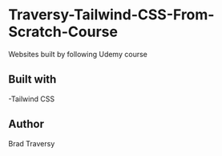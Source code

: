 # Traversy-Tailwind-CSS-From-Scratch-Course

Websites built by following Udemy course

## Built with

-Tailwind CSS

## Author

Brad Traversy
